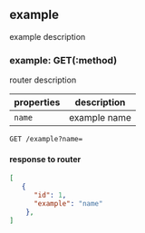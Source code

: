 ## example

example description

### example: GET(:method)

router description

properties | description
---|---
`name` | example name


```endpoint
GET /example?name=
```

#### response to router

```json
[
   {
      "id": 1,
      "example": "name"
    },
]
```

